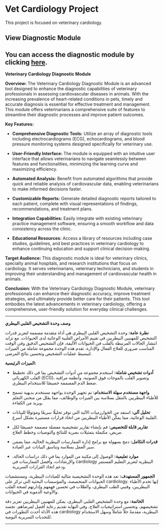 # Vet Cardiology Project  

This project is focused on veterinary cardiology.  

## View Diagnostic Module  

You can access the diagnostic module by clicking [here](https://sabryyoussef.github.io/vet_cardiology_2_odoo_16/static/description/index.html).
---

**Veterinary Cardiology Diagnostic Module**

**Overview:**
The Veterinary Cardiology Diagnostic Module is an advanced tool designed to enhance the diagnostic capabilities of veterinary professionals in assessing cardiovascular diseases in animals. With the increasing prevalence of heart-related conditions in pets, timely and accurate diagnosis is essential for effective treatment and management. This module offers veterinarians a comprehensive suite of features to streamline their diagnostic processes and improve patient outcomes.

**Key Features:**

- **Comprehensive Diagnostic Tools:** 
  Utilize an array of diagnostic tools including electrocardiograms (ECG), echocardiograms, and blood pressure monitoring systems designed specifically for veterinary use.

- **User-Friendly Interface:**
  The module is equipped with an intuitive user interface that allows veterinarians to navigate seamlessly between features and functionalities, minimizing the learning curve and maximizing efficiency.

- **Automated Analysis:**
  Benefit from automated algorithms that provide quick and reliable analysis of cardiovascular data, enabling veterinarians to make informed decisions faster.

- **Customizable Reports:**
  Generate detailed diagnostic reports tailored to each patient, complete with visual representations of findings, recommendations, and treatment plans.

- **Integration Capabilities:**
  Easily integrate with existing veterinary practice management software, ensuring a smooth workflow and data consistency across the clinic.

- **Educational Resources:**
  Access a library of resources including case studies, guidelines, and best practices in veterinary cardiology to enhance continuing education and support clinical decision-making.

**Target Audience:**
This diagnostic module is ideal for veterinary clinics, specialty animal hospitals, and research institutions that focus on cardiology. It serves veterinarians, veterinary technicians, and students in improving their understanding and management of cardiovascular health in animals.

**Conclusion:**
With the Veterinary Cardiology Diagnostic Module, veterinary professionals can enhance their diagnostic accuracy, improve treatment strategies, and ultimately provide better care for their patients. This tool embodies the latest advancements in veterinary cardiology, offering a comprehensive, user-friendly solution for everyday clinical challenges.

---

**وصف وحدة التشخيص القلبي البيطري**

**نظرة عامة:**
وحدة التشخيص القلبي البيطري هي أداة متقدمة مصممة لتعزيز قدرات التشخيص للمهنيين البيطريين في تقييم الأمراض القلبية الوعائية لدى الحيوانات. مع تزايد انتشار الحالات المرتبطة بالقلب في الحيوانات الأليفة، فإن التشخيص الدقيق وفي الوقت المناسب ضروري للعلاج الفعال والإدارة. تقدم هذه الوحدة مجموعة شاملة من الميزات لتبسيط عمليات التشخيص وتحسين نتائج المرضى.

**الميزات الرئيسية:**

- **أدوات تشخيص شاملة:** 
  استخدم مجموعة من أدوات التشخيص بما في ذلك تخطيط القلب الكهربائي (ECG)، وتصوير القلب بالموجات فوق الصوتية، وأنظمة مراقبة ضغط الدم المصممة خصيصًا للاستخدام البيطري.

- **واجهة مستخدم سهلة الاستخدام:**
  تم تجهيز الوحدة بواجهة مستخدم بديهية تسمح للأطباء البيطريين بالتنقل بسلاسة بين الميزات والوظائف، مما يقلل من منحنى التعلم ويزيد من الكفاءة.

- **تحليل آلي:**
  استفد من الخوارزميات الآلية التي توفر تحليلًا سريعًا وموثوقًا للبيانات القلبية الوعائية، مما يمكّن الأطباء البيطريين من اتخاذ قرارات مستنيرة بشكل أسرع.

- **تقارير قابلة للتخصيص:**
  قم بإنشاء تقارير تشخيصية مفصلة مصممة خصيصًا لكل مريض، مكتملة بتمثيلات بصرية للنتائج والتوصيات وخطط العلاج.

- **قدرات التكامل:**
  دمج بسهولة مع برامج إدارة الممارسات البيطرية الحالية، مما يضمن سير العمل بسلاسة وتناسق البيانات عبر العيادة.

- **موارد تعليمية:**
  الوصول إلى مكتبة من الموارد بما في ذلك دراسات الحالة، والإرشادات، وأفضل الممارسات في cardiology البيطرية لتعزيز التعليم المستمر ودعم اتخاذ القرارات السريرية.

**الجمهور المستهدف:**
تعد هذه الوحدة التشخيصية مثالية للعيادات البيطرية، ومستشفيات الحيوانات المتخصصة، والمؤسسات البحثية التي تركز على cardiology. إنها تخدم الأطباء البيطريين، وفنيي الطب البيطري، والطلاب في تحسين فهمهم وإدارتهم لصحة القلب والأوعية الدموية في الحيوانات.

**الخاتمة:**
مع وحدة التشخيص القلبي البيطري، يمكن للمهنيين البيطريين تعزيز دقة تشخيصهم، وتحسين استراتيجيات العلاج، وفي النهاية تقديم رعاية أفضل لمرضاهم. تجسد هذه الأداة أحدث التطورات في cardiology البيطرية، مقدمةً حلاً شاملاً وسهل الاستخدام للتحديات السريرية اليومية.

---

